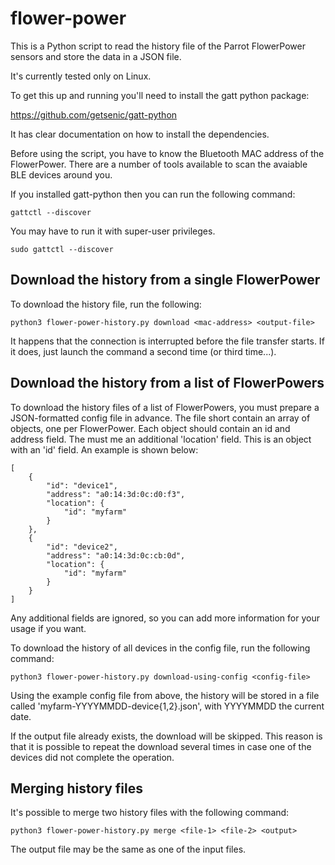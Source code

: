 # flower-power

This is a Python script to read the history file of the Parrot
FlowerPower sensors and store the data in a JSON file.

It's currently tested only on Linux.

To get this up and running you'll need to install the gatt python package:

https://github.com/getsenic/gatt-python

It has clear documentation on how to install the dependencies.

Before using the script, you have to know the Bluetooth MAC address of
the FlowerPower. There are a number of tools available to scan the
avaiable BLE devices around you.

If you installed gatt-python then you can run the following command:

    gattctl --discover

You may have to run it with super-user privileges.

    sudo gattctl --discover


## Download the history from a single FlowerPower

To download the history file, run the following:


    python3 flower-power-history.py download <mac-address> <output-file>

It happens that the connection is interrupted before the file transfer
starts. If it does, just launch the command a second time (or
third time...).


## Download the history from a list of FlowerPowers

To download the history files of a list of FlowerPowers, you must
prepare a JSON-formatted config file in advance. The file short
contain an array of objects, one per FlowerPower. Each object should
contain an id and address field. The must me an additional 'location'
field. This is an object with an 'id' field. An example is shown below:


    [
        {
            "id": "device1",
            "address": "a0:14:3d:0c:d0:f3",
            "location": {
                "id": "myfarm"
            }
        },
        {
            "id": "device2",
            "address": "a0:14:3d:0c:cb:0d",
            "location": {
                "id": "myfarm"
            }
        }
    ]

Any additional fields are ignored, so you can add more information for
your usage if you want.

To download the history of all devices in the config file, run the
following command:

    python3 flower-power-history.py download-using-config <config-file>

Using the example config file from above, the history will be stored
in a file called 'myfarm-YYYYMMDD-device{1,2}.json', with YYYYMMDD the
current date.

If the output file already exists, the download will be skipped. This
reason is that it is possible to repeat the download several times in
case one of the devices did not complete the operation.

## Merging history files

It's possible to merge two history files with the following command:

    python3 flower-power-history.py merge <file-1> <file-2> <output>

The output file may be the same as one of the input files.

